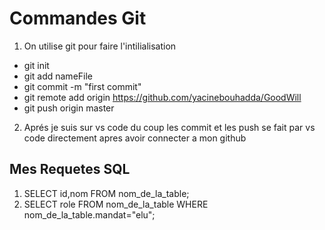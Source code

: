 # Commandes Git


1. On utilise git pour faire l'intilialisation 
* git init
* git add nameFile
* git commit -m "first commit"
* git remote add origin https://github.com/yacinebouhadda/GoodWill 
* git push origin master
2. Aprés je suis sur vs code du coup les commit et les push se fait par vs code directement apres avoir connecter a mon github 

## Mes Requetes SQL
1. SELECT id,nom FROM nom_de_la_table;
2. SELECT role FROM nom_de_la_table WHERE nom_de_la_table.mandat="elu";
